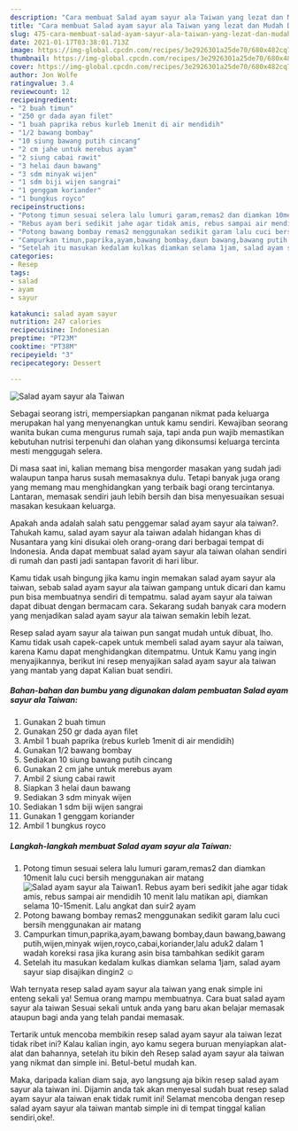 ```yaml
---
description: "Cara membuat Salad ayam sayur ala Taiwan yang lezat dan Mudah Dibuat"
title: "Cara membuat Salad ayam sayur ala Taiwan yang lezat dan Mudah Dibuat"
slug: 475-cara-membuat-salad-ayam-sayur-ala-taiwan-yang-lezat-dan-mudah-dibuat
date: 2021-01-17T03:38:01.713Z
image: https://img-global.cpcdn.com/recipes/3e2926301a25de70/680x482cq70/salad-ayam-sayur-ala-taiwan-foto-resep-utama.jpg
thumbnail: https://img-global.cpcdn.com/recipes/3e2926301a25de70/680x482cq70/salad-ayam-sayur-ala-taiwan-foto-resep-utama.jpg
cover: https://img-global.cpcdn.com/recipes/3e2926301a25de70/680x482cq70/salad-ayam-sayur-ala-taiwan-foto-resep-utama.jpg
author: Jon Wolfe
ratingvalue: 3.4
reviewcount: 12
recipeingredient:
- "2 buah timun"
- "250 gr dada ayan filet"
- "1 buah paprika rebus kurleb 1menit di air mendidih"
- "1/2 bawang bombay"
- "10 siung bawang putih cincang"
- "2 cm jahe untuk merebus ayam"
- "2 siung cabai rawit"
- "3 helai daun bawang"
- "3 sdm minyak wijen"
- "1 sdm biji wijen sangrai"
- "1 genggam koriander"
- "1 bungkus royco"
recipeinstructions:
- "Potong timun sesuai selera lalu lumuri garam,remas2 dan diamkan 10menit lalu cuci bersih menggunakan air matang"
- "Rebus ayam beri sedikit jahe agar tidak amis, rebus sampai air mendidih 10 menit lalu matikan api, diamkan selama 10-15menit. Lalu angkat dan suir2 ayam"
- "Potong bawang bombay remas2 menggunakan sedikit garam lalu cuci bersih menggunakan air matang"
- "Campurkan timun,paprika,ayam,bawang bombay,daun bawang,bawang putih,wijen,minyak wijen,royco,cabai,koriander,lalu aduk2 dalam 1 wadah koreksi rasa jika kurang asin bisa tambahkan sedikit garam"
- "Setelah itu masukan kedalam kulkas diamkan selama 1jam, salad ayam sayur siap disajikan dingin2 ☺️"
categories:
- Resep
tags:
- salad
- ayam
- sayur

katakunci: salad ayam sayur 
nutrition: 247 calories
recipecuisine: Indonesian
preptime: "PT23M"
cooktime: "PT38M"
recipeyield: "3"
recipecategory: Dessert

---
```



![Salad ayam sayur ala Taiwan](https://img-global.cpcdn.com/recipes/3e2926301a25de70/680x482cq70/salad-ayam-sayur-ala-taiwan-foto-resep-utama.jpg)

Sebagai seorang istri, mempersiapkan panganan nikmat pada keluarga merupakan hal yang menyenangkan untuk kamu sendiri. Kewajiban seorang  wanita bukan cuma mengurus rumah saja, tapi anda pun wajib memastikan kebutuhan nutrisi terpenuhi dan olahan yang dikonsumsi keluarga tercinta mesti menggugah selera.

Di masa  saat ini, kalian memang bisa mengorder masakan yang sudah jadi walaupun tanpa harus susah memasaknya dulu. Tetapi banyak juga orang yang memang mau menghidangkan yang terbaik bagi orang tercintanya. Lantaran, memasak sendiri jauh lebih bersih dan bisa menyesuaikan sesuai masakan kesukaan keluarga. 



Apakah anda adalah salah satu penggemar salad ayam sayur ala taiwan?. Tahukah kamu, salad ayam sayur ala taiwan adalah hidangan khas di Nusantara yang kini disukai oleh orang-orang dari berbagai tempat di Indonesia. Anda dapat membuat salad ayam sayur ala taiwan olahan sendiri di rumah dan pasti jadi santapan favorit di hari libur.

Kamu tidak usah bingung jika kamu ingin memakan salad ayam sayur ala taiwan, sebab salad ayam sayur ala taiwan gampang untuk dicari dan kamu pun bisa membuatnya sendiri di tempatmu. salad ayam sayur ala taiwan dapat dibuat dengan bermacam cara. Sekarang sudah banyak cara modern yang menjadikan salad ayam sayur ala taiwan semakin lebih lezat.

Resep salad ayam sayur ala taiwan pun sangat mudah untuk dibuat, lho. Kamu tidak usah capek-capek untuk membeli salad ayam sayur ala taiwan, karena Kamu dapat menghidangkan ditempatmu. Untuk Kamu yang ingin menyajikannya, berikut ini resep menyajikan salad ayam sayur ala taiwan yang mantab yang dapat Kalian buat sendiri.

<!--inarticleads1-->

##### Bahan-bahan dan bumbu yang digunakan dalam pembuatan Salad ayam sayur ala Taiwan:

1. Gunakan 2 buah timun
1. Gunakan 250 gr dada ayan filet
1. Ambil 1 buah paprika (rebus kurleb 1menit di air mendidih)
1. Gunakan 1/2 bawang bombay
1. Sediakan 10 siung bawang putih cincang
1. Gunakan 2 cm jahe untuk merebus ayam
1. Ambil 2 siung cabai rawit
1. Siapkan 3 helai daun bawang
1. Sediakan 3 sdm minyak wijen
1. Sediakan 1 sdm biji wijen sangrai
1. Gunakan 1 genggam koriander
1. Ambil 1 bungkus royco




<!--inarticleads2-->

##### Langkah-langkah membuat Salad ayam sayur ala Taiwan:

1. Potong timun sesuai selera lalu lumuri garam,remas2 dan diamkan 10menit lalu cuci bersih menggunakan air matang
<img src="https://img-global.cpcdn.com/steps/9a0fc0fa6ee85286/160x128cq70/salad-ayam-sayur-ala-taiwan-langkah-memasak-1-foto.jpg" alt="Salad ayam sayur ala Taiwan">1. Rebus ayam beri sedikit jahe agar tidak amis, rebus sampai air mendidih 10 menit lalu matikan api, diamkan selama 10-15menit. Lalu angkat dan suir2 ayam
1. Potong bawang bombay remas2 menggunakan sedikit garam lalu cuci bersih menggunakan air matang
1. Campurkan timun,paprika,ayam,bawang bombay,daun bawang,bawang putih,wijen,minyak wijen,royco,cabai,koriander,lalu aduk2 dalam 1 wadah koreksi rasa jika kurang asin bisa tambahkan sedikit garam
1. Setelah itu masukan kedalam kulkas diamkan selama 1jam, salad ayam sayur siap disajikan dingin2 ☺️




Wah ternyata resep salad ayam sayur ala taiwan yang enak simple ini enteng sekali ya! Semua orang mampu membuatnya. Cara buat salad ayam sayur ala taiwan Sesuai sekali untuk anda yang baru akan belajar memasak ataupun bagi anda yang telah pandai memasak.

Tertarik untuk mencoba membikin resep salad ayam sayur ala taiwan lezat tidak ribet ini? Kalau kalian ingin, ayo kamu segera buruan menyiapkan alat-alat dan bahannya, setelah itu bikin deh Resep salad ayam sayur ala taiwan yang nikmat dan simple ini. Betul-betul mudah kan. 

Maka, daripada kalian diam saja, ayo langsung aja bikin resep salad ayam sayur ala taiwan ini. Dijamin anda tak akan menyesal sudah buat resep salad ayam sayur ala taiwan enak tidak rumit ini! Selamat mencoba dengan resep salad ayam sayur ala taiwan mantab simple ini di tempat tinggal kalian sendiri,oke!.

